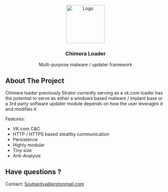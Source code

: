 <!-- PROJECT LOGO -->
<br />
<div align="center">
  <a href="https://upload.wikimedia.org/wikipedia/commons/b/b3/Chimera_Apulia_Louvre_K362.jpg">
    <img src="https://upload.wikimedia.org/wikipedia/commons/b/b3/Chimera_Apulia_Louvre_K362.jpg" alt="Logo" width="120" height="120">
  </a>

  <h3 align="center">Chimera Loader</h3>

  <p align="center">
     Multi-purpose malware / updater framework 
  </p>
</div>

<!-- ABOUT THE PROJECT -->
## About The Project

Chimera loader previously Strator currently serving as a vk.com loader has the potential to serve as either a windows based malware / implant base or a 3rd party software updater module depends on how the user leverages it and modifies it 

Features:

* VK.com C&C
* HTTP / HTTPS  based stealthy communication 
* Persistence
* Highly modular
* Tiny size 
* Anti-Analysis


<!--Contact -->
## Have questions ? 

Contact: Souhardya@protonmail.com
